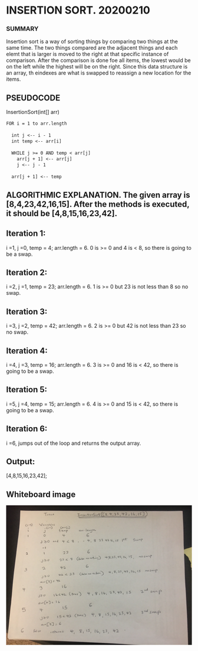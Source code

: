 
# INSERTION SORT. 20200210
### SUMMARY 
Insertion sort is a way of sorting things by comparing two things at the same time. The two things compared are the adjacent things and each elemt that is larger is moved to the right at that specific instance of comparison. After the comparison is done foe all items, the lowest would be on the left while the highest will be on the right. Since this data structure is an array, th eindexes are what is swapped to reassign a new location for the items. 

## PSEUDOCODE

InsertionSort(int[] arr)
  
    FOR i = 1 to arr.length
    
      int j <-- i - 1
      int temp <-- arr[i]
      
      WHILE j >= 0 AND temp < arr[j]
        arr[j + 1] <-- arr[j]
        j <-- j - 1
        
      arr[j + 1] <-- temp
      
      
 ## ALGORITHMIC EXPLANATION. The given array is [8,4,23,42,16,15]. After the methods is executed, it should be [4,8,15,16,23,42].
 
 ## Iteration 1:
 i =1, j =0, temp = 4; arr.length = 6. 0 is >= 0 and 4 is < 8, so there is going to be a swap. 
 
 ## Iteration 2:
 i =2, j =1, temp = 23; arr.length = 6. 1 is >= 0 but 23 is not less than 8 so no swap. 
 
 ## Iteration 3:
 i =3, j =2, temp = 42; arr.length = 6. 2 is >= 0 but 42 is not less than 23 so no swap.
 
 ## Iteration 4:
 i =4, j =3, temp = 16; arr.length = 6. 3 is >= 0 and 16 is < 42, so there is going to be a swap. 
 
 ## Iteration 5:
 i =5, j =4, temp = 15; arr.length = 6. 4 is >= 0 and 15 is < 42, so there is going to be a swap. 
 
 ## Iteration 6:
 i =6, jumps out of the loop and returns the output array. 
 
 ## Output:
 [4,8,15,16,23,42];
 
 ## Whiteboard image
 ![](https://github.com/silasoyewale10/sorting/blob/master/src/main/resources/assests/whiteboard-26.JPG)


